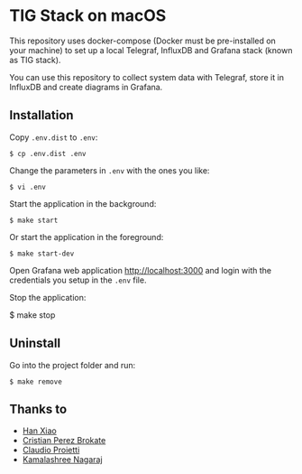 # TIG Stack on macOS

This repository uses docker-compose (Docker must be pre-installed on your machine) to set up a local Telegraf, InfluxDB and Grafana stack (known as TIG stack).

You can use this repository to collect system data with Telegraf, store it in InfluxDB and create diagrams in Grafana.

## Installation

Copy `.env.dist` to `.env`:

```
$ cp .env.dist .env
```

Change the parameters in `.env` with the ones you like:

```
$ vi .env
```

Start the application in the background:

```
$ make start
```

Or start the application in the foreground:

```
$ make start-dev
```

Open Grafana web application <http://localhost:3000> and login with the credentials you setup in the `.env` file.

Stop the application:

$ make stop

## Uninstall

Go into the project folder and run:

```
$ make remove
```

## Thanks to

- [Han Xiao](https://github.com/justlaputa/collectd-influxdb-grafana-docker)
- [Cristian Perez Brokate](https://github.com/cristianpb/collectd-influxdb-grafana-docker)
- [Claudio Proietti](https://github.com/H4M1O/mamo)
- [Kamalashree Nagaraj](https://medium.com/@nagaraj.kamalashree/b989b2faf9f8)
